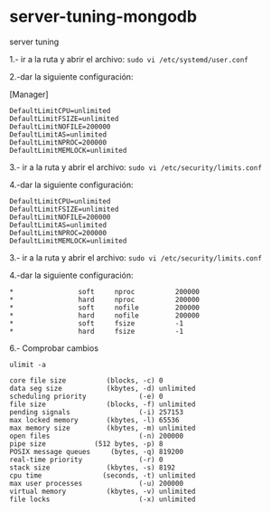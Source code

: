 # server-tuning-mongodb
server tuning

1.- ir a la ruta y abrir el archivo:
``sudo vi /etc/systemd/user.conf``

2.-dar la siguiente configuración:

[Manager]

```text
DefaultLimitCPU=unlimited
DefaultLimitFSIZE=unlimited
DefaultLimitNOFILE=200000
DefaultLimitAS=unlimited
DefaultLimitNPROC=200000
DefaultLimitMEMLOCK=unlimited
```

3.- ir a la ruta y abrir el archivo:
``sudo vi /etc/security/limits.conf``

4.-dar la siguiente configuración:

```text
DefaultLimitCPU=unlimited
DefaultLimitFSIZE=unlimited
DefaultLimitNOFILE=200000
DefaultLimitAS=unlimited
DefaultLimitNPROC=200000
DefaultLimitMEMLOCK=unlimited
```

3.- ir a la ruta y abrir el archivo:
``sudo vi /etc/security/limits.conf``

4.-dar la siguiente configuración:

```text
*                soft     nproc          200000
*                hard     nproc          200000
*                soft     nofile         200000
*                hard     nofile         200000
*                soft     fsize          -1
*                hard     fsize          -1
```

6.- Comprobar cambios

``ulimit -a``

```text
core file size          (blocks, -c) 0
data seg size           (kbytes, -d) unlimited
scheduling priority             (-e) 0
file size               (blocks, -f) unlimited
pending signals                 (-i) 257153
max locked memory       (kbytes, -l) 65536
max memory size         (kbytes, -m) unlimited
open files                      (-n) 200000
pipe size            (512 bytes, -p) 8
POSIX message queues     (bytes, -q) 819200
real-time priority              (-r) 0
stack size              (kbytes, -s) 8192
cpu time               (seconds, -t) unlimited
max user processes              (-u) 200000
virtual memory          (kbytes, -v) unlimited
file locks                      (-x) unlimited
```

